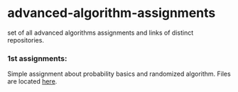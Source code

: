 # advanced-algorithm-assignments
set of all advanced algorithms assignments and links of distinct repositories.
<br/>


### 1st assignments:
Simple assignment about probability basics and randomized algorithm. Files are located [here](https://github.com/ParsaMohammadpour/advanced-algorithm-assignments/tree/main/1st-Assignment).
